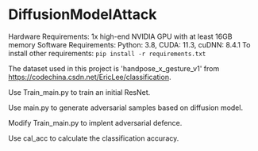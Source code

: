 # DiffusionModelAttack

Hardware Requirements: 1x high-end NVIDIA GPU with at least 16GB memory
Software Requirements: Python: 3.8, CUDA: 11.3, cuDNN: 8.4.1
To install other requirements:
`pip install -r requirements.txt`

The dataset used in this project is 'handpose_x_gesture_v1' from https://codechina.csdn.net/EricLee/classification.

Use Train_main.py to train an initial ResNet.

Use main.py to generate adversarial samples based on diffusion model.

Modify Train_main.py to implent adversarial defence.

Use cal_acc to calculate the classification accuracy.
